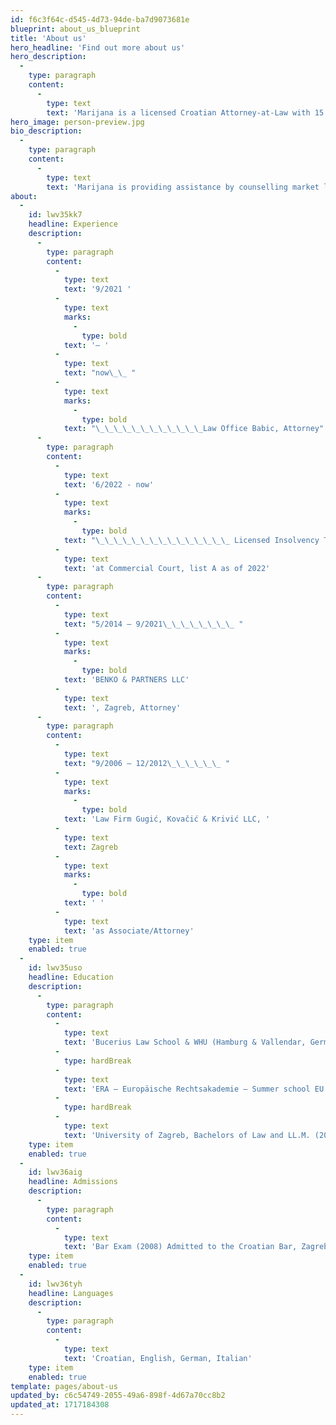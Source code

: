```yaml
---
id: f6c3f64c-d545-4d73-94de-ba7d9073681e
blueprint: about_us_blueprint
title: 'About us'
hero_headline: 'Find out more about us'
hero_description:
  -
    type: paragraph
    content:
      -
        type: text
        text: 'Marijana is a licensed Croatian Attorney-at-Law with 15 years of professional legal experience in working with leading international law firms.'
hero_image: person-preview.jpg
bio_description:
  -
    type: paragraph
    content:
      -
        type: text
        text: 'Marijana is providing assistance by counselling market leaders and natural persons in all matters. She advises businesses in all aspects of statutory and corporate issues, compliance issues and regulatory, including due diligence, competition, day to day corporate issues. Also, general finance and tax issues, Employment contracts, Commercial contracts, Investment Agreements, SPA, SHA, company transformations, as well as in sectors such as E-Commerce Technologies, Privacy Policies, E-Commerce Agreements, confidentiality agreements and GDPR.'
about:
  -
    id: lwv35kk7
    headline: Experience
    description:
      -
        type: paragraph
        content:
          -
            type: text
            text: '9/2021 '
          -
            type: text
            marks:
              -
                type: bold
            text: '– '
          -
            type: text
            text: "now\_\_ "
          -
            type: text
            marks:
              -
                type: bold
            text: "\_\_\_\_\_\_\_\_\_\_\_\_Law Office Babic, Attorney"
      -
        type: paragraph
        content:
          -
            type: text
            text: '6/2022 - now'
          -
            type: text
            marks:
              -
                type: bold
            text: "\_\_\_\_\_\_\_\_\_\_\_\_\_\_\_ Licensed Insolvency Trustee "
          -
            type: text
            text: 'at Commercial Court, list A as of 2022'
      -
        type: paragraph
        content:
          -
            type: text
            text: "5/2014 – 9/2021\_\_\_\_\_\_\_\_ "
          -
            type: text
            marks:
              -
                type: bold
            text: 'BENKO & PARTNERS LLC'
          -
            type: text
            text: ', Zagreb, Attorney'
      -
        type: paragraph
        content:
          -
            type: text
            text: "9/2006 – 12/2012\_\_\_\_\_\_ "
          -
            type: text
            marks:
              -
                type: bold
            text: 'Law Firm Gugić, Kovačić & Krivić LLC, '
          -
            type: text
            text: Zagreb
          -
            type: text
            marks:
              -
                type: bold
            text: ' '
          -
            type: text
            text: 'as Associate/Attorney'
    type: item
    enabled: true
  -
    id: lwv35uso
    headline: Education
    description:
      -
        type: paragraph
        content:
          -
            type: text
            text: 'Bucerius Law School & WHU (Hamburg & Vallendar, Germany), Master of Law and Business, MLB (2013)'
          -
            type: hardBreak
          -
            type: text
            text: 'ERA – Europäische Rechtsakademie – Summer school EU Law (2011)'
          -
            type: hardBreak
          -
            type: text
            text: 'University of Zagreb, Bachelors of Law and LL.M. (2006)'
    type: item
    enabled: true
  -
    id: lwv36aig
    headline: Admissions
    description:
      -
        type: paragraph
        content:
          -
            type: text
            text: 'Bar Exam (2008) Admitted to the Croatian Bar, Zagreb (2010)'
    type: item
    enabled: true
  -
    id: lwv36tyh
    headline: Languages
    description:
      -
        type: paragraph
        content:
          -
            type: text
            text: 'Croatian, English, German, Italian'
    type: item
    enabled: true
template: pages/about-us
updated_by: c6c54749-2055-49a6-898f-4d67a70cc8b2
updated_at: 1717184308
---
```

